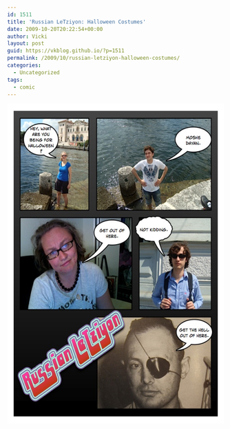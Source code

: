 ```yaml
---
id: 1511
title: 'Russian LeTziyon: Halloween Costumes'
date: 2009-10-20T20:22:54+00:00
author: Vicki
layout: post
guid: https://vkblog.github.io/?p=1511
permalink: /2009/10/russian-letziyon-halloween-costumes/
categories:
  - Uncategorized
tags:
  - comic
---
```

[<img class="aligncenter size-full wp-image-1512" title="Page_1" src="https://raw.githubusercontent.com/vkblog/vkblog.github.io/master/public/img/2009/10/Page_18.jpg" alt="Page_1" width="575" height="745" />](https://raw.githubusercontent.com/vkblog/vkblog.github.io/master/public/img/2009/10/Page_18.jpg)